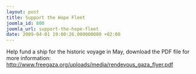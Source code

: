 ```yaml
---
layout: post
title: Support the Hope Fleet
joomla_id: 800
joomla_url: support-the-hope-fleet
date: 2009-04-01 19:00:26.000000000 +02:00
---
```

Help fund a ship for the historic voyage in May, download the PDF file for more information: <a href="http://www.freegaza.org/uploads/media/rendevous_gaza_flyer.pdf">http://www.freegaza.org/uploads/media/rendevous_gaza_flyer.pdf</a>
